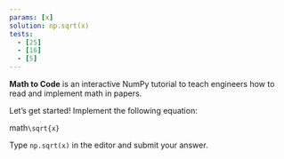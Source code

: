 ```yaml
---
params: [x]
solution: np.sqrt(x)
tests:
  - [25]
  - [16]
  - [5]
---
```


**Math to Code** is an interactive NumPy tutorial to teach engineers how to read and implement math in papers.

Let’s get started! Implement the following equation:

math`\sqrt{x}`

Type `np.sqrt(x)` in the editor and submit your answer.

